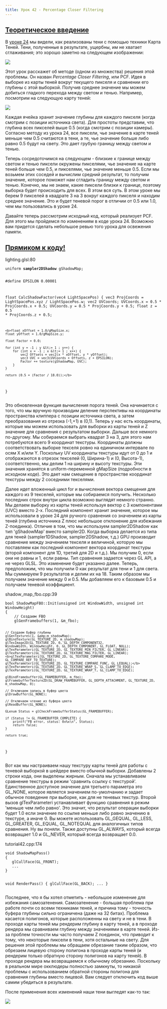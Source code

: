 ```yaml
---
title: Урок 42 - Percentage Closer Filtering
---
```

<a href="http://ogldev.atspace.co.uk/www/tutorial42/tutorial42.html"><h2>Теоретическое введение</h2></a>

<p>
    В <a href="tutorial24.html">уроке 24</a> мы видели, как реализованы тени с помощью техники Карта Теней. Тени,
    полученные в результате, ущербны, им не хватает сглаживания; это хорошо заметно на следующем изображении:
</p>
<img src="/images/t42_no_pcf.png">
<p>
    Этот урок расскажет об методе (одном из множества) решения этой проблемы. Он назван <i>Percentage
    Closer Filtering</i>, или PCF. Идея в выборке из карты теней вокруг текущего пикселя и сравнении его глубины с этой
    выборкой. Получив среднее значение мы можем добиться гладкого перехода между светом и тенью. Например, посмотрим на
    следующую карту теней:
</p>
<img src="/images/t42_shadow_map.png">
<p>
    Каждая ячейка хранит значение глубины для каждого пикселя (когда смотрим с позиции источника света). Для простоты
    представим, что глубина всех пикселей выше 0.5 (когда смотрим с позиции камеры). Согласно методу из урока 24, все
    пиксели, чье значение в карте теней меньше чем 0.5 считаются в тени, а те, чье значение больше либо равно 0.5
    будут на свету. Это дает грубую границу между светом и тенью.
</p>
<p>
    Теперь сосредоточимся на следующем - близкие к границе между светом и тенью пиксели окружены пикселями, чье значение
    на карте теней больше чем 0.5, и пикселями, чье значение меньше 0.5. Если мы возьмем этих соседей и вычислим средний
    результат, то получим значение, которое поможет нам сгладить границу между светом и тенью. Конечно, мы не знаем,
    какие пиксели близки к границе, поэтому выборка будет происходить для всех. В этом вся суть. В этом уроке мы
    берем 9 пикселей в квадрате 3 на 3 вокруг каждого пикселя и находим среднее значение. Это и будет теневой порог в
    отличии от 0.5 или 1.0, чем мы пользовались в уроке 24.
</p>
<p>
    Давайте теперь рассмотрим исходный код, который реализует PCF. Для этого мы пройдемся по изменениям в коде урока 24.
    Возможно вам придется сделать небольшое ревью того урока для освежения памяти.
</p>

<a href="https://github.com/triplepointfive/ogldev/tree/master/tutorial42"><h2>Прямиком к коду!</h2></a>

<p class="message">lighting.glsl:80</p>
<pre><code>uniform <b>sampler2DShadow</b> gShadowMap;

#define EPSILON 0.00001

float CalcShadowFactor(vec4 LightSpacePos)
{
    vec3 ProjCoords = LightSpacePos.xyz / LightSpacePos.w;
    vec2 UVCoords;
    UVCoords.x = 0.5 * ProjCoords.x + 0.5;
    UVCoords.y = 0.5 * ProjCoords.y + 0.5;
    float z = 0.5 * ProjCoords.z + 0.5;

    <b>float xOffset = 1.0/gMapSize.x;
    float yOffset = 1.0/gMapSize.y;

    float Factor = 0.0;

    for (int y = -1 ; y &lt;= 1 ; y++) {
        for (int x = -1 ; x &lt;= 1 ; x++) {
            vec2 Offsets = vec2(x * xOffset, y * yOffset);
            vec3 UVC = vec3(UVCoords + Offsets, z + EPSILON);
            Factor += texture(gShadowMap, UVC);
        }
    }

    return (0.5 + (Factor / 18.0));</b>
}
</code></pre>
<p>
    Это обновленная функция вычисления порога теней. Она начинается с того, что мы вручную производим деление
    перспективы на координаты пространства клиппера с позиции источника света, а затем преобразования из отрезка (-1,+1)
    в (0,1). Теперь у нас есть координаты, которые мы можем использовать для выборки из карты теней и Z значение для
    сравнения с результатом выборки. Дальше все немного по-другому. Мы собираемся выбрать квадрат 3 на 3, для этого
    нам потребуются всего 9 координат текстуры. Координаты должны соответствовать выборке текселя ровно на единичном
    интервале по осям X и/или Y. Поскольку UV координаты текстуры идут от 0 до 1 и отображаются в отрезок текселей
    (0, Ширина-1) и (0, Высота-1), соответственно, мы делим 1 на ширину и высоту текстуры. Эти значения хранятся в
    uniform-переменной gMapSize (подробности в исходном коде). Это дает нам смещение в пространстве координат текстуры
    между 2 соседними текселями.
</p>
<p>
    Далее идет вложенный цикл for и вычисления вектора смещения для каждого из 9 текселей, которые мы собираемся получить.
    Несколько последних строк внутри цикла возможно выглядят немного странно. Мы делаем выборку из карты теней используя
    вектор с 3 компонентами (UVC) вместо 2-х. Последний компонент хранит значение, которое мы использовали в уроке 24 для
    ручного сравнения со значением из карты теней (глубина источника Z плюс небольшое отклонение для избежания Z-поединка).
    Отличие в том, что мы используем sampler2DShadow как тип 'gShadowMap' вместо sampler2D. Когда выборка делается из
    типа для теней (sampler1DShadow, sampler2DShadow, т.д.) GPU производит сравнение между значением текселя и величиной,
    которую мы поставляем как последний компонент вектора координат текстуры (второй компонент для 1D, третий для 2D и т.д.).
    Мы получим 0, если они не равны и 1, если равны. Тип сравнения задается через GL API, а не через GLSL. Это изменение
    будет указанно далее. Теперь, предположим, что мы получили 0 как результат для тени и 1 для света. Мы суммируем 9
    результатов и делим их на 18. Таким образом мы получаем значение между 0 и 0.5. Мы добавляем его к базовым 0.5 и
    получаем теневой коэффициент.
</p>
<p class="message">shadow_map_fbo.cpp:39</p>
<pre><code>bool ShadowMapFBO::Init(unsigned int WindowWidth, unsigned int WindowHeight)
{
    // Создаем FBO
    glGenFramebuffers(1, &amp;m_fbo);

    // Создаем буфер глубины
    glGenTextures(1, &amp;m_shadowMap);
    glBindTexture(GL_TEXTURE_2D, m_shadowMap);
    glTexImage2D(GL_TEXTURE_2D, 0, GL_DEPTH_COMPONENT32,
    WindowWidth, WindowHeight, 0, GL_DEPTH_COMPONENT, GL_FLOAT, NULL);
    glTexParameteri(GL_TEXTURE_2D, GL_TEXTURE_MIN_FILTER, GL_LINEAR);
    glTexParameteri(GL_TEXTURE_2D, GL_TEXTURE_MAG_FILTER, GL_LINEAR);
    <b>glTexParameteri(GL_TEXTURE_2D, GL_TEXTURE_COMPARE_MODE, GL_COMPARE_REF_TO_TEXTURE);
    glTexParameteri(GL_TEXTURE_2D, GL_TEXTURE_COMPARE_FUNC, GL_LEQUAL);</b>
    glTexParameteri(GL_TEXTURE_2D, GL_TEXTURE_WRAP_S, GL_CLAMP_TO_EDGE);
    glTexParameteri(GL_TEXTURE_2D, GL_TEXTURE_WRAP_T, GL_CLAMP_TO_EDGE);

    glBindFramebuffer(GL_FRAMEBUFFER, m_fbo);
    glFramebufferTexture2D(GL_DRAW_FRAMEBUFFER, GL_DEPTH_ATTACHMENT, GL_TEXTURE_2D, m_shadowMap, 0);

    // Отключаем запись в буфер цвета
    glDrawBuffer(GL_NONE);

    // Отключаем чтение из буфера цвета
    glReadBuffer(GL_NONE);

    GLenum Status = glCheckFramebufferStatus(GL_FRAMEBUFFER);

    if (Status != GL_FRAMEBUFFER_COMPLETE) {
        printf("FB error, status: 0x%x\n", Status);
        return false;
    }

    return true;
}
</code></pre>
<p>
    Вот как мы настраиваем нашу текстуру карты теней для работы с теневой выборкой в шейдере вместо обычной выборки.
    Добавлены 2 строки кода, они выделены жирным. Сначала мы устанавливаем сравнение текстуры в режим 'сравнить ссылку с
    текстурой'. Единственное доступное значение для третьего параметра это GL_NONE, которое является значением по-умолчанию
    и задает обычное поведение при выборке, как для не теневых текстур. Второй вызов glTexParameteri устанавливает
    функцию сравнения в режим 'меньше чем либо равно'. Это значит, что результат операции выборки будет 1.0 если значение
    по ссылке меньше либо равно значению в текстуре, а иначе 0. Вы можете использовать GL_GEQUAL, GL_LESS, GL_GREATER,
    GL_EQUAL, GL_NOTEQUAL для аналогичных типов сравнения. Ну вы поняли. Также доступны GL_ALWAYS, который всегда
    возвращает 1.0 и GL_NEVER, который всегда возвращает 0.0.
</p>
<p class="message">tutorial42.cpp:174</p>
<pre><code>void ShadowMapPass()
{
   glCullFace(GL_FRONT);
   ...
}

void RenderPass()
{
   glCullFace(GL_BACK);
   ...
}
</code></pre>
<p>
    Последнее, что я бы хотел отметить - небольшое изменение для избежания самозатенения. Самозатенение - большая проблема
    при работе почти со всеми техниками теней, и причина тому - точность буфера глубины сильно ограничена (даже на 32
    битах). Проблема касается полигонов, которые расположенны на свету и не в тени. В проходе карты теней мы рендерим
    глубину в карту теней, а в проходе рендера мы сравниваем глубину между значениями в карте теней. Из-за проблем
    точности мы часто получаем Z поединок, что приводит к тому, что некоторые пиксели в тени, хотя остальные на свету.
    Для решения этой проблемы мы обращаем обрезание таким образом, что обрезаем лицевую сторону полигона в проходе
    карты теней (и рендерим только обратную сторону полигонов на карту теней). В проходе рендера мы возвращаемся к
    обычному обрезанию. Поскольку в реальном мире окклюдеры полностью замкнуты, то никакой проблемы с использованием
    обратной стороны полигона для сравнения глубины вместо лицевой. Вам следует отключить код выше самим убедиться в
    результате.
</p>
<p>
    После применения всех изменений наши тени выгледят как-то так:
</p>
<img src="/images/t42_pcf.png">